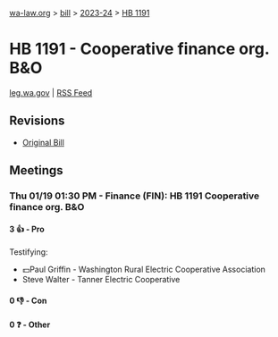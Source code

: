 [wa-law.org](/) > [bill](/bill/) > [2023-24](/bill/2023-24/) > [HB 1191](/bill/2023-24/hb/1191/)

# HB 1191 - Cooperative finance org. B&O
[leg.wa.gov](https://app.leg.wa.gov/billsummary?BillNumber=1191&Year=2023&Initiative=false) | [RSS Feed](./rss.xml)

## Revisions
* [Original Bill](1/)

## Meetings
### Thu 01/19 01:30 PM - Finance (FIN): HB 1191 Cooperative finance org. B&O
#### 3 👍 - Pro
Testifying:
* 💵Paul Griffin - Washington Rural Electric Cooperative Association
* Steve Walter - Tanner Electric Cooperative

#### 0 👎 - Con

#### 0 ❓ - Other
